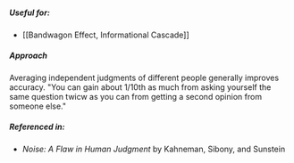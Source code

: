 ##### Useful for: 

- [[Bandwagon Effect, Informational Cascade]] 

##### Approach

Averaging independent judgments of different people generally improves accuracy. "You can gain about 1/10th as much from asking yourself the same question twicw as you can from getting a second opinion from someone else." 

##### Referenced in: 

- *Noise: A Flaw in Human Judgment* by Kahneman, Sibony, and Sunstein